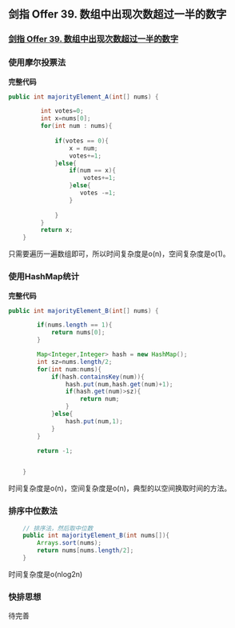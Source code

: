 ## 剑指 Offer 39. 数组中出现次数超过一半的数字

### [剑指 Offer 39. 数组中出现次数超过一半的数字](https://leetcode-cn.com/problems/shu-zu-zhong-chu-xian-ci-shu-chao-guo-yi-ban-de-shu-zi-lcof/)

### 使用摩尔投票法

**完整代码**

~~~ java
public int majorityElement_A(int[] nums) {

         int votes=0;
         int x=nums[0];
         for(int num : nums){
             
             if(votes == 0){
                 x = num;
                 votes+=1;
             }else{
                 if(num == x){
                     votes+=1;
                 }else{
                    votes -=1;
                 }
                 
             }
         }
         return x;
    }
~~~

只需要遍历一遍数组即可，所以时间复杂度是o(n)，空间复杂度是o(1)。

### 使用HashMap统计

**完整代码**

~~~ java
public int majorityElement_B(int[] nums) {

        if(nums.length == 1){
            return nums[0];
        }

        Map<Integer,Integer> hash = new HashMap();
        int sz=nums.length/2;
        for(int num:nums){
            if(hash.containsKey(num)){
                hash.put(num,hash.get(num)+1);
                if(hash.get(num)>sz){
                    return num;
                }
            }else{
                hash.put(num,1);
            }
        }

        return -1;


    }
~~~

时间复杂度是o(n)，空间复杂度是o(n)，典型的以空间换取时间的方法。

### 排序中位数法

~~~java
    // 排序法，然后取中位数
    public int majorityElement_B(int nums[]){
        Arrays.sort(nums);
        return nums[nums.length/2];
    }
~~~

时间复杂度是o(nlog2n)

### 快排思想

待完善

